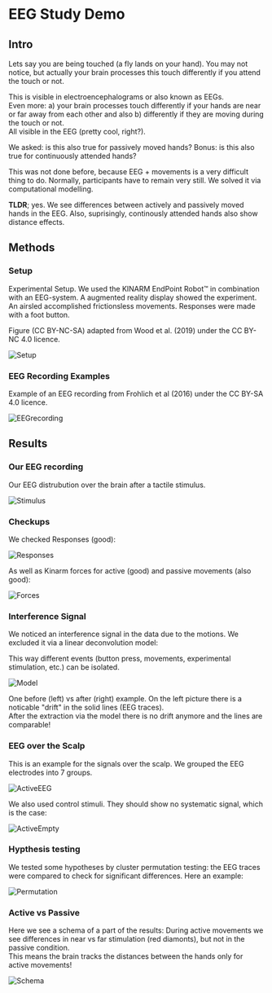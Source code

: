 # EEG Study Demo


## Intro 

Lets say you are being touched (a fly lands on your hand). You may not notice, but actually your brain processes this touch differently if you attend the touch or not.  
  
This is visible in electroencephalograms or also known as EEGs.  
Even more: a) your brain processes touch differently if your hands are near or far away from each other and also b) differently if they are moving during the touch or not.  
All visible in the EEG (pretty cool, right?).  
  
We asked: is this also true for passively moved hands? Bonus: is this also true for continuously attended hands?  
  
  This was not done before, because EEG + movements is a very difficult thing to do. Normally, participants have to remain very still. We solved it via computational modelling.


**TLDR**; yes. We see differences between actively and passively moved hands in the EEG. Also, suprisingly, continously attended hands also show distance effects.  
 



## Methods

### Setup

Experimental Setup. We used the KINARM EndPoint Robot™  in combination with an EEG-system. A augmented reality display showed the experiment. An airsled accomplished frictionsless movements. Responses were made with a foot button.  
  
Figure (CC BY-NC-SA) adapted from Wood et al. (2019) under the CC BY-NC 4.0 licence.

![Setup](/Methods/Setup.png)


### EEG Recording Examples
  
Example of an EEG recording from Frohlich et al (2016) under the CC BY-SA 4.0 licence.
  
![EEGrecording](/Methods/EEG_Example.png)
  
  

## Results
  
### Our EEG recording  

Our EEG distrubution over the brain after a tactile stimulus.
  
![Stimulus](/Results/TactileBeta.png)


### Checkups

  
We checked Responses (good):
  
![Responses](/Results/ResponseProb.png)

  
As well as Kinarm forces for active (good) and passive movements (also good):

![Forces](/Results/KinarmForces.png)

  
### Interference Signal
  
We noticed an interference signal in the data due to the motions. We excluded it via a linear deconvolution model:
  
  This way different events (button press, movements, experimental stimulation, etc.) can be isolated.

![Model](/Methods/LinearDeconvolution.png)

  
  One before (left) vs after (right) example. On the left picture there is a noticable "drift" in the solid lines (EEG traces).  
  After the extraction via the model there is no drift anymore and the lines are comparable!


### EEG over the Scalp

This is an example for the signals over the scalp. We grouped the EEG electrodes into 7 groups.

![ActiveEEG](/Results/ActiveMoving.png)
  
  
We also used control stimuli. They should show no systematic signal, which is the case:

![ActiveEmpty](/Results/ActiveEmpty.png)


### Hypthesis testing

We tested some hypotheses by cluster permutation testing: the EEG traces were compared to check for significant differences.
Here an example:  

![Permutation](/Results/C_Parietal.png)


### Active vs Passive

Here we see a schema of a part of the results: During active movements we see differences in near vs far stimulation (red diamonts), but not in the passive condition.  
This means the brain tracks the distances between the hands only for active movements!

![Schema](/Results/SchemaDistance.png)